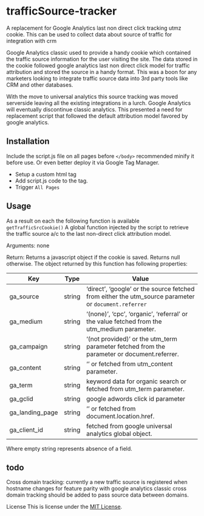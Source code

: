 # trafficSource-tracker
A replacement for Google Analytics last non direct click tracking utmz cookie. This can be used to collect data about source of traffic for integration with crm

Google Analytics classic used to provide a handy cookie which contained the traffic source information for the user visiting the site. The data stored in the cookie followed google analytics last non direct click model for traffic attribution and stored the source in a handy format. This was a boon for any marketers looking to integrate traffic source data into 3rd party tools like CRM and other databases.

With the move to universal analytics this source tracking was moved serverside leaving all the existing integrations in a lurch. Google Analytics will eventually discontinue classic analytics. This presented a need for replacement script that followed the default attribution model favored by google analytics. 

## Installation
Include the script.js file on all pages before `</body>` recommended minify it before use.
Or even better deploy it via Google Tag Manager.
  - Setup a custom html tag
  - Add script.js code to the tag.
  - Trigger `All Pages` 
  

## Usage
As a result on each the following function is available 
`getTrafficSrcCookie()`
  A global function injected by the script to retrieve the traffic source a/c to the last non-direct click attribution model.

Arguments: 
none

Return:
Returns a javascript object if the cookie is saved. Returns null otherwise. The object returned by this function has following properties:

| Key             | Type   | Value                                                                                               |
|-----------------|--------|-----------------------------------------------------------------------------------------------------|
| ga_source       | string | ‘direct’, ‘google’ or the source fetched from either the utm_source parameter or `document.referrer` |
| ga_medium       | string | ‘(none)’, ‘cpc’, ‘organic’, ‘referral’ or the value fetched from the utm_medium parameter.          |
| ga_campaign     | string | ‘(not provided)’ or the utm_term parameter fetched from the parameter or document.referrer.         |
| ga_content      | string | ‘’ or fetched from utm_content parameter.                                                           |
| ga_term      | string | keyword data for organic search or fetched from utm_term parameter.                                     |
| ga_gclid      | string | google adwords click id parameter                                                           |
| ga_landing_page | string | ‘’ or fetched from document.location.href.                                                          |
| ga_client_id    | string | fetched from google universal analytics global object.                      

Where empty string represents absence of a field.

## todo
Cross domain tracking: currently a new traffic source is registered when hostname changes for feature parity with google analytics classic cross domain tracking should be added to pass source data between domains.

License
This is license under the [MIT License](https://github.com/marketlytics/trafficSource-tracker/blob/master/LICENSE). 
